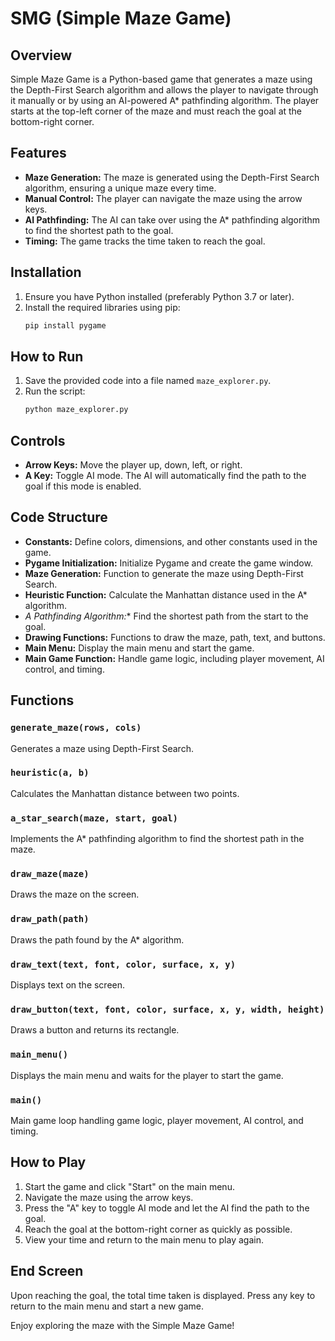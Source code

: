 # SMG (Simple Maze Game)

## Overview

Simple Maze Game is a Python-based game that generates a maze using the Depth-First Search algorithm and allows the player to navigate through it manually or by using an AI-powered A* pathfinding algorithm. The player starts at the top-left corner of the maze and must reach the goal at the bottom-right corner.

## Features

- **Maze Generation:** The maze is generated using the Depth-First Search algorithm, ensuring a unique maze every time.
- **Manual Control:** The player can navigate the maze using the arrow keys.
- **AI Pathfinding:** The AI can take over using the A* pathfinding algorithm to find the shortest path to the goal.
- **Timing:** The game tracks the time taken to reach the goal.

## Installation

1. Ensure you have Python installed (preferably Python 3.7 or later).
2. Install the required libraries using pip:
   ```bash
   pip install pygame
   ```

## How to Run

1. Save the provided code into a file named `maze_explorer.py`.
2. Run the script:
   ```bash
   python maze_explorer.py
   ```

## Controls

- **Arrow Keys:** Move the player up, down, left, or right.
- **A Key:** Toggle AI mode. The AI will automatically find the path to the goal if this mode is enabled.

## Code Structure

- **Constants:** Define colors, dimensions, and other constants used in the game.
- **Pygame Initialization:** Initialize Pygame and create the game window.
- **Maze Generation:** Function to generate the maze using Depth-First Search.
- **Heuristic Function:** Calculate the Manhattan distance used in the A* algorithm.
- **A* Pathfinding Algorithm:** Find the shortest path from the start to the goal.
- **Drawing Functions:** Functions to draw the maze, path, text, and buttons.
- **Main Menu:** Display the main menu and start the game.
- **Main Game Function:** Handle game logic, including player movement, AI control, and timing.

## Functions

### `generate_maze(rows, cols)`
Generates a maze using Depth-First Search.

### `heuristic(a, b)`
Calculates the Manhattan distance between two points.

### `a_star_search(maze, start, goal)`
Implements the A* pathfinding algorithm to find the shortest path in the maze.

### `draw_maze(maze)`
Draws the maze on the screen.

### `draw_path(path)`
Draws the path found by the A* algorithm.

### `draw_text(text, font, color, surface, x, y)`
Displays text on the screen.

### `draw_button(text, font, color, surface, x, y, width, height)`
Draws a button and returns its rectangle.

### `main_menu()`
Displays the main menu and waits for the player to start the game.

### `main()`
Main game loop handling game logic, player movement, AI control, and timing.

## How to Play

1. Start the game and click "Start" on the main menu.
2. Navigate the maze using the arrow keys.
3. Press the "A" key to toggle AI mode and let the AI find the path to the goal.
4. Reach the goal at the bottom-right corner as quickly as possible.
5. View your time and return to the main menu to play again.

## End Screen

Upon reaching the goal, the total time taken is displayed. Press any key to return to the main menu and start a new game.

Enjoy exploring the maze with the Simple Maze Game!
